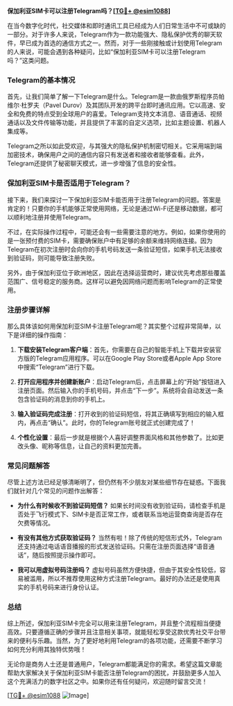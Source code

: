 **保加利亚SIM卡可以注册Telegram吗？[[TG💪+ @esim1088](https://t.me/s/esim1088)]**

在当今数字化时代，社交媒体和即时通讯工具已经成为人们日常生活中不可或缺的一部分。对于许多人来说，Telegram作为一款功能强大、隐私保护优秀的聊天软件，早已成为首选的通信方式之一。然而，对于一些刚接触或计划使用Telegram的人来说，可能会遇到各种疑问，比如“保加利亚SIM卡可以注册Telegram吗？”这类问题。

### Telegram的基本情况

首先，让我们简单了解一下Telegram是什么。Telegram是一款由俄罗斯程序员帕维尔·杜罗夫（Pavel Durov）及其团队开发的跨平台即时通讯应用。它以高速、安全和免费的特点受到全球用户的喜爱。Telegram支持文本消息、语音通话、视频通话以及文件传输等功能，并且提供了丰富的自定义选项，比如主题设置、机器人集成等。

Telegram之所以如此受欢迎，与其强大的隐私保护机制密切相关。它采用端到端加密技术，确保用户之间的通信内容只有发送者和接收者能够查看。此外，Telegram还提供了秘密聊天模式，进一步增强了信息的安全性。

### 保加利亚SIM卡是否适用于Telegram？

接下来，我们来探讨一下保加利亚SIM卡能否用于注册Telegram的问题。答案是肯定的！只要你的手机能够正常使用网络，无论是通过Wi-Fi还是移动数据，都可以顺利地注册并使用Telegram。

不过，在实际操作过程中，可能还会有一些需要注意的地方。例如，如果你使用的是一张预付费的SIM卡，需要确保账户中有足够的余额来维持网络连接。因为Telegram在初次注册时会向你的手机号码发送一条验证短信，如果手机无法接收到验证码，则可能导致注册失败。

另外，由于保加利亚位于欧洲地区，因此在选择运营商时，建议优先考虑那些覆盖范围广、信号稳定的服务商。这样可以避免因网络问题而影响Telegram的正常使用。

### 注册步骤详解

那么具体该如何用保加利亚SIM卡注册Telegram呢？其实整个过程非常简单，以下是详细的操作指南：

1. **下载安装Telegram客户端**：首先，你需要在自己的智能手机上下载并安装官方版的Telegram应用程序。可以在Google Play Store或者Apple App Store中搜索“Telegram”进行下载。

2. **打开应用程序并创建新账户**：启动Telegram后，点击屏幕上的“开始”按钮进入注册页面。然后输入你的手机号码，并点击“下一步”。系统将会自动发送一条包含验证码的消息到你的手机上。

3. **输入验证码完成注册**：打开收到的验证码短信，将其正确填写到相应的输入框内，再点击“确认”。此时，你的Telegram账号就正式创建完成了！

4. **个性化设置**：最后一步就是根据个人喜好调整界面风格和其他参数了。比如更改头像、昵称等信息，让自己的资料更加完善。

### 常见问题解答

尽管上述方法已经足够清晰明了，但仍然有不少朋友对某些细节存在疑惑。下面我们就针对几个常见的问题作出解答：

- **为什么有时候收不到验证码短信？**
  如果长时间没有收到验证码，请检查手机是否处于飞行模式下、SIM卡是否正常工作，或者联系当地运营商查询是否存在欠费等情况。

- **有没有其他方式获取验证码？**
  当然有啦！除了传统的短信形式外，Telegram还支持通过电话语音播报的形式发送验证码。只需在注册页面选择“语音通话”，随后按照提示操作即可。

- **我可以用虚拟号码注册吗？**
  虚拟号码虽然方便快捷，但由于其安全性较低，容易被滥用，所以不推荐使用这种方式注册Telegram。最好的办法还是使用真实的手机号码来进行身份认证。

### 总结

综上所述，保加利亚SIM卡完全可以用来注册Telegram，并且整个流程相当便捷高效。只要遵循正确的步骤并且注意相关事项，就能轻松享受这款优秀社交平台带来的便利与乐趣。当然，为了更好地利用Telegram的各项功能，还需要不断学习如何充分利用其独特优势哦！

无论你是商务人士还是普通用户，Telegram都能满足你的需求。希望这篇文章能帮助大家解决关于保加利亚SIM卡能否注册Telegram的困扰，并鼓励更多人加入这个充满活力的数字社区之中。如果你还有任何疑问，欢迎随时留言交流！

[[TG💪+ @esim1088](https://t.me/s/esim1088) ![Image](https://i.postimg.cc/4NQfJmqS/Snipaste-2025-05-13-00-14-12.png)]